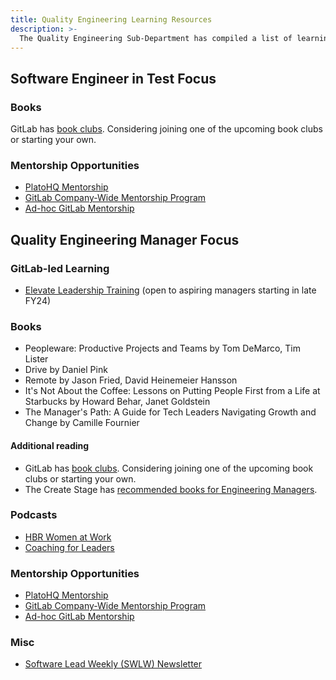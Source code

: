 ```yaml
---
title: Quality Engineering Learning Resources
description: >-
  The Quality Engineering Sub-Department has compiled a list of learning resources for SET and QEM growth.
---
```


## Software Engineer in Test Focus

### Books

GitLab has [book clubs](/handbook/leadership/book-clubs/). Considering joining one of the upcoming book clubs or starting your own.

### Mentorship Opportunities

- [PlatoHQ Mentorship](/handbook/engineering/plato/)
- [GitLab Company-Wide Mentorship Program](/handbook/people-group/learning-and-development/mentor/company-program/)
- [Ad-hoc GitLab Mentorship](/handbook/people-group/learning-and-development/mentor/)

## Quality Engineering Manager Focus

### GitLab-led Learning

- [Elevate Leadership Training](/handbook/people-group/learning-and-development/elevate-programs/) (open to aspiring managers starting in late FY24)

### Books

- Peopleware: Productive Projects and Teams by Tom DeMarco, Tim Lister
- Drive by Daniel Pink
- Remote by Jason Fried, David Heinemeier Hansson
- It's Not About the Coffee: Lessons on Putting People First from a Life at Starbucks by Howard Behar, Janet Goldstein
- The Manager's Path: A Guide for Tech Leaders Navigating Growth and Change by Camille Fournier

#### Additional reading

- GitLab has [book clubs](/handbook/leadership/book-clubs/). Considering joining one of the upcoming book clubs or starting your own.
- The Create Stage has [recommended books for Engineering Managers](/handbook/engineering/development/dev/create/engineering-managers/books/).

### Podcasts

- [HBR Women at Work](https://hbr.org/2018/01/podcast-women-at-work)
- [Coaching for Leaders](https://coachingforleaders.com/)

### Mentorship Opportunities

- [PlatoHQ Mentorship](/handbook/engineering/plato/)
- [GitLab Company-Wide Mentorship Program](/handbook/people-group/learning-and-development/mentor/company-program/)
- [Ad-hoc GitLab Mentorship](/handbook/people-group/learning-and-development/mentor/)

### Misc

- [Software Lead Weekly (SWLW) Newsletter](https://softwareleadweekly.com/)
